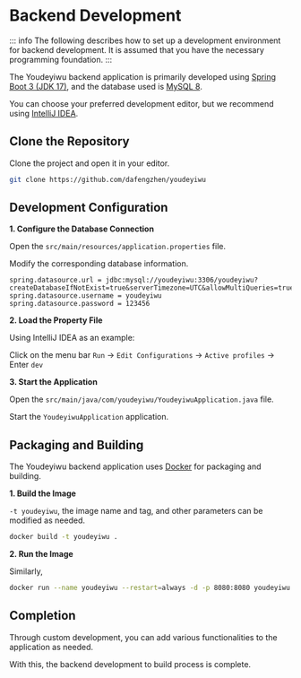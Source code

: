 # Backend Development

::: info
The following describes how to set up a development environment for backend development. It is assumed that you have the necessary programming foundation.
:::

The Youdeyiwu backend application is primarily developed using [Spring Boot 3 (JDK 17)](https://spring.io/projects/spring-boot), and the database used is [MySQL 8](https://www.mysql.com).

You can choose your preferred development editor, but we recommend using [IntelliJ IDEA](https://www.jetbrains.com/idea).

## Clone the Repository

Clone the project and open it in your editor.

```sh
git clone https://github.com/dafengzhen/youdeyiwu
```

## Development Configuration

**1. Configure the Database Connection**

Open the ```src/main/resources/application.properties``` file.

Modify the corresponding database information.

```properties
spring.datasource.url = jdbc:mysql://youdeyiwu:3306/youdeyiwu?createDatabaseIfNotExist=true&serverTimezone=UTC&allowMultiQueries=true
spring.datasource.username = youdeyiwu
spring.datasource.password = 123456
```

**2. Load the Property File**

Using IntelliJ IDEA as an example:

Click on the menu bar ```Run``` -> ```Edit Configurations``` -> ```Active profiles``` -> Enter ```dev```

**3. Start the Application**

Open the ```src/main/java/com/youdeyiwu/YoudeyiwuApplication.java``` file.

Start the ```YoudeyiwuApplication``` application.

## Packaging and Building

The Youdeyiwu backend application uses [Docker](https://www.docker.com) for packaging and building.

**1. Build the Image**

```-t youdeyiwu```, the image name and tag, and other parameters can be modified as needed.

```sh
docker build -t youdeyiwu .
```

**2. Run the Image**

Similarly,

```sh
docker run --name youdeyiwu --restart=always -d -p 8080:8080 youdeyiwu
```

## Completion

Through custom development, you can add various functionalities to the application as needed.

With this, the backend development to build process is complete.

